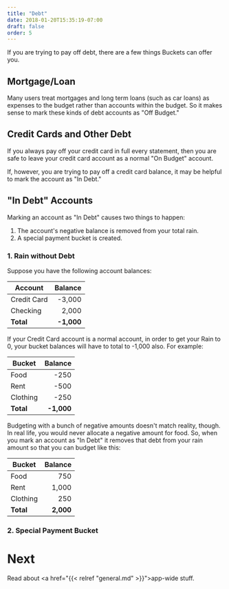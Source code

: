 ```yaml
---
title: "Debt"
date: 2018-01-20T15:35:19-07:00
draft: false
order: 5
---
```


If you are trying to pay off debt, there are a few things Buckets can offer you.

## Mortgage/Loan

Many users treat mortgages and long term loans (such as car loans) as expenses to the budget rather than accounts within the budget.  So it makes sense to mark these kinds of debt accounts as "Off Budget."

## Credit Cards and Other Debt

If you always pay off your credit card in full every statement, then you are safe to leave your credit card account as a normal "On Budget" account.

If, however, you are trying to pay off a credit card balance, it may be helpful to mark the account as "In Debt."

## "In Debt" Accounts

Marking an account as "In Debt" causes two things to happen:

1. The account's negative balance is removed from your total rain.
2. A special payment bucket is created.

### 1. Rain without Debt

Suppose you have the following account balances:

| Account | Balance |
|---|--:|
| Credit Card | -3,000 |
| Checking | 2,000 |
| **Total** | **-1,000** |

If your Credit Card account is a normal account, in order to get your Rain to 0, your bucket balances will have to total to -1,000 also.  For example:

| Bucket | Balance |
|---|--:|
| Food | -250 |
| Rent | -500 |
| Clothing | -250 |
| **Total** | **-1,000** |

Budgeting with a bunch of negative amounts doesn't match reality, though.  In real life, you would never allocate a negative amount for food.  So, when you mark an account as "In Debt" it removes that debt from your rain amount so that you can budget like this:

| Bucket | Balance |
|---|--:|
| Food | 750 |
| Rent | 1,000 |
| Clothing | 250 |
| **Total** | **2,000** |

### 2. Special Payment Bucket

# Next

Read about <a href="{{< relref "general.md" >}}">app-wide stuff.</a>
